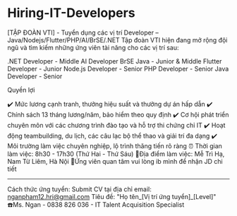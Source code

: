 # Hiring-IT-Developers
[TẬP ĐOÀN VTI] - Tuyển dụng các vị trí Developer – Java/Nodejs/Flutter/PHP/AI/BrSE/.NET 
Tập đoàn VTI hiện đang mở rộng đội ngũ và tìm kiếm những ứng viên tài năng cho các vị trí sau:

.NET Developer - Middle
AI Developer
BrSE Java - Junior & Middle
Flutter Developer - Junior
Node.js Developer - Senior
PHP Developer - Senior
Java Developer - Senior

Quyền lợi

✔️ Mức lương cạnh tranh, thưởng hiệu suất và thưởng dự án hấp dẫn
✔️ Chính sách 13 tháng lương/năm, bảo hiểm theo quy định
✔️ Cơ hội phát triển chuyên môn với các chương trình đào tạo và hỗ trợ thi chứng chỉ IT
✔️ Hoạt động teambuilding, du lịch, các câu lạc bộ thể thao và giải trí đa dạng
✔️ Môi trường làm việc chuyên nghiệp, lộ trình thăng tiến rõ ràng
⏰ Thời gian làm việc: 8h30 - 17h30 (Thứ Hai - Thứ Sáu)
🏢Địa điểm làm việc: Mễ Trì Hạ, Nam Từ Liêm, Hà Nội
📩Ứng viên quan tâm vui lòng ib mình để nhận JD chi tiết
______________________________________________________
Cách thức ứng tuyển: Submit CV tại địa chỉ email: nganpham12.hri@gmail.com
Tiêu đề: "Họ tên_[Vị trí ứng tuyển]_[Level]"
☎️Ms. Ngan - 0838 826 036 - IT Talent Acquisition Specialist
